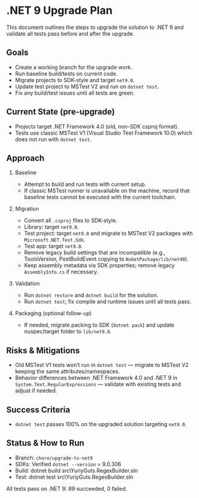 # .NET 9 Upgrade Plan

This document outlines the steps to upgrade the solution to .NET 9 and validate all tests pass before and after the upgrade.

## Goals

- Create a working branch for the upgrade work.
- Run baseline build/tests on current code.
- Migrate projects to SDK-style and target `net9.0`.
- Update test project to MSTest V2 and run on `dotnet test`.
- Fix any build/test issues until all tests are green.

## Current State (pre-upgrade)

- Projects target .NET Framework 4.0 (old, non-SDK csproj format).
- Tests use classic MSTest V1 (Visual Studio Test Framework 10.0) which does not run with `dotnet test`.

## Approach

1) Baseline
   - Attempt to build and run tests with current setup.
   - If classic MSTest runner is unavailable on the machine, record that baseline tests cannot be executed with the current toolchain.

2) Migration
   - Convert all `.csproj` files to SDK-style.
   - Library: target `net9.0`.
   - Test project: target `net9.0` and migrate to MSTest V2 packages with `Microsoft.NET.Test.Sdk`.
   - Test app: target `net9.0`.
   - Remove legacy build settings that are incompatible (e.g., ToolsVersion, PostBuildEvent copying to `NuGetPackage/lib/net40`).
   - Keep assembly metadata via SDK properties; remove legacy `AssemblyInfo.cs` if necessary.

3) Validation
   - Run `dotnet restore` and `dotnet build` for the solution.
   - Run `dotnet test`; fix compile and runtime issues until all tests pass.

4) Packaging (optional follow-up)
   - If needed, migrate packing to SDK (`dotnet pack`) and update nuspec/target folder to `lib/net9.0`.

## Risks & Mitigations

- Old MSTest V1 tests won’t run in `dotnet test` — migrate to MSTest V2 keeping the same attributes/namespaces.
- Behavior differences between .NET Framework 4.0 and .NET 9 in `System.Text.RegularExpressions` — validate with existing tests and adjust if needed.

## Success Criteria

- `dotnet test` passes 100% on the upgraded solution targeting `net9.0`.

## Status & How to Run

- Branch: `chore/upgrade-to-net9`
- SDKs: Verified `dotnet --version` = 9.0.306
- Build: dotnet build src\YuriyGuts.RegexBuilder.sln
- Test: dotnet test src\YuriyGuts.RegexBuilder.sln

All tests pass on .NET 9: 89 succeeded, 0 failed.
